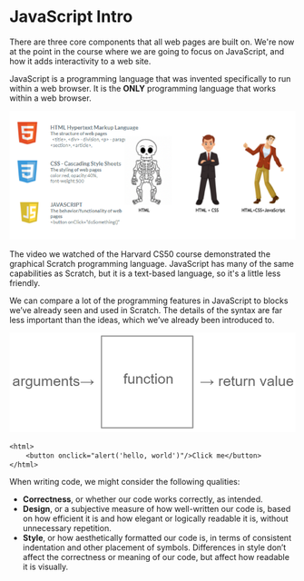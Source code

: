 # JavaScript Intro



There are three core components that all web pages are built on. We're now at the point in the course where we are going to focus on JavaScript, and how it adds interactivity to a web site.

JavaScript is a programming language that was invented specifically to run within a web browser. It is the **ONLY** programming language that works within a web browser.  

![](../.gitbook/assets/image%20%2813%29.png)

The video we watched of the Harvard CS50 course demonstrated the graphical Scratch programming language. JavaScript has many of the same capabilities as Scratch, but it is a text-based language, so it's a little less friendly.

We can compare a lot of the programming features in JavaScript to blocks we’ve already seen and used in Scratch. The details of the syntax are far less important than the ideas, which we’ve already been introduced to.

![](../.gitbook/assets/image%20%282%29.png)

```markup
<html>
    <button onclick="alert('hello, world')"/>Click me</button>
</html>
```

 When writing code, we might consider the following qualities:

* **Correctness**, or whether our code works correctly, as intended.
* **Design**, or a subjective measure of how well-written our code is, based on how efficient it is and how elegant or logically readable it is, without unnecessary repetition.
* **Style**, or how aesthetically formatted our code is, in terms of consistent indentation and other placement of symbols. Differences in style don’t affect the correctness or meaning of our code, but affect how readable it is visually.

